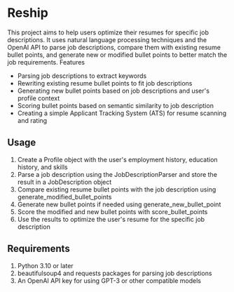 # Reship

This project aims to help users optimize their resumes for specific job descriptions. It uses natural language
processing techniques and the OpenAI API to parse job descriptions, compare them with existing resume bullet points, and
generate new or modified bullet points to better match the job requirements.
Features

- Parsing job descriptions to extract keywords
- Rewriting existing resume bullet points to fit job descriptions
- Generating new bullet points based on job descriptions and user's profile context
- Scoring bullet points based on semantic similarity to job description
- Creating a simple Applicant Tracking System (ATS) for resume scanning and rating

## Usage

1. Create a Profile object with the user's employment history, education history, and skills
2. Parse a job description using the JobDescriptionParser and store the result in a JobDescription object
3. Compare existing resume bullet points with the job description using generate_modified_bullet_points
4. Generate new bullet points if needed using generate_new_bullet_point
5. Score the modified and new bullet points with score_bullet_points
6. Use the results to optimize the user's resume for the specific job description

## Requirements

1. Python 3.10 or later
2. beautifulsoup4 and requests packages for parsing job descriptions
3. An OpenAI API key for using GPT-3 or other compatible models